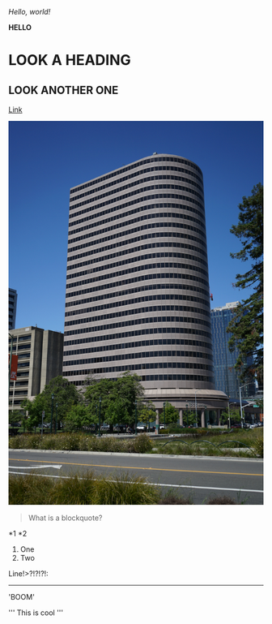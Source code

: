 *Hello, world!*

**HELLO**

# LOOK A HEADING

## LOOK ANOTHER ONE

[Link](http://amazon.com)

![Image](Building.jpg)

> What is a blockquote?

*1
*2

1. One
2. Two

Line!>?!?!?!:

---

'BOOM'

'''
This is cool
'''

